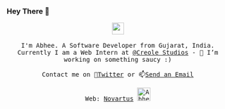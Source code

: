 ### Hey There 👋

<p align="center">
  <img src="https://user-images.githubusercontent.com/5679180/79618120-0daffb80-80be-11ea-819e-d2b0fa904d07.gif" width="27px">
  <br><br>
  <samp>
I'm Abhee. A Software Developer from Gujarat, India. Currently I am a Web Intern at <a href="https://www.creolestudios.com">@Creole Studios</a>
    - 🔭 I’m working on something saucy :) 
     <br><br>Contact me on 💬<a href="https://twitter.com/hudaniabhee@gmail.com">Twitter</a> or 📫<a href="mailto:hudaniabhee@gmail.com">Send an Email</a>
     <br><br>Web: <a href="https://novartus.github.io">Novartus</a>
    <a href="https://dev.to/hudaniabhee">
  <img src="https://d2fltix0v2e0sb.cloudfront.net/dev-badge.svg" alt="Abhee ☕ 's DEV Profile" height="30" width="30">
</a>
  </samp>
</p>
<!--
**Novartus/Novartus** is a ✨ _special_ ✨ repository because its `README.md` (this file) appears on your GitHub profile.

Here are some ideas to get you started:

- 🔭 I’m currently working on ...
- 🌱 I’m currently learning ...
- 👯 I’m looking to collaborate on ...
- 🤔 I’m looking for help with ...
- 💬 Ask me about ...
- 📫 How to reach me: ...
- 😄 Pronouns: ...
- ⚡ Fun fact: ...
-->
